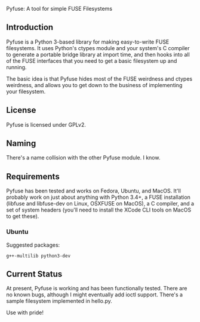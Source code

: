 Pyfuse: A tool for simple FUSE Filesystems

## Introduction ##

Pyfuse is a Python 3-based library for making easy-to-write FUSE filesystems.
It uses Python's ctypes module and your system's C compiler to generate a
portable bridge library at import time, and then hooks into all of the FUSE
interfaces that you need to get a basic filesystem up and running.

The basic idea is that Pyfuse hides most of the FUSE weirdness and ctypes
weirdness, and allows you to get down to the business of implementing
your filesystem.

## License ##

Pyfuse is licensed under GPLv2.

## Naming ##

There's a name collision with the other Pyfuse module. I know.

## Requirements ##

Pyfuse has been tested and works on Fedora, Ubuntu, and MacOS. It'll probably
work on just about anything with Python 3.4+, a FUSE installation (libfuse and
libfuse-dev on Linux, OSXFUSE on MacOS), a C compiler, and a set of system
headers (you'll need to install the XCode CLI tools on MacOS to get these).

### Ubuntu ###

Suggested packages:

```
g++-multilib python3-dev
```

## Current Status ##

At present, Pyfuse is working and has been functionally tested. There are no
known bugs, although I might eventually add ioctl support. There's a sample
filesystem implemented in hello.py.

Use with pride!
